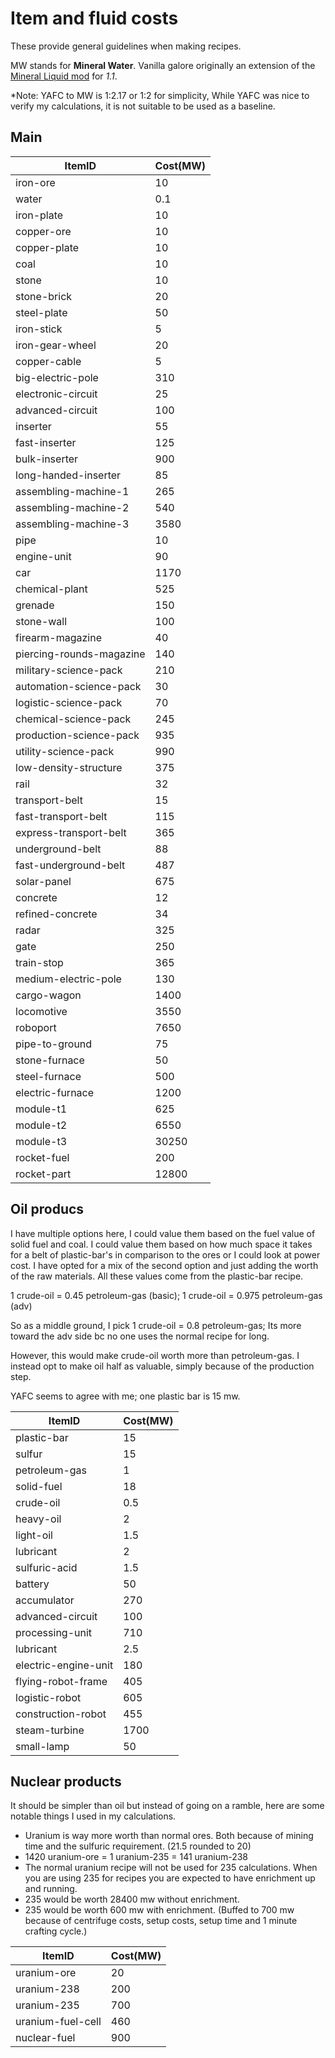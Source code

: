 # Item and fluid costs

These provide general guidelines when making recipes.

MW stands for **Mineral Water**. Vanilla galore originally an extension of the [Mineral Liquid mod](https://mods.factorio.com/mod/Liquid_Ore_Conversion) for _1.1_.

\*Note: YAFC to MW is 1:2.17 or 1:2 for simplicity, While YAFC was nice to verify my calculations, it is not suitable to be used as a baseline.

## Main

| ItemID                   | Cost(MW) |
| ------------------------ | -------- |
| iron-ore                 | 10       |
| water                    | 0.1      |
| iron-plate               | 10       |
| copper-ore               | 10       |
| copper-plate             | 10       |
| coal                     | 10       |
| stone                    | 10       |
| stone-brick              | 20       |
| steel-plate              | 50       |
| iron-stick               | 5        |
| iron-gear-wheel          | 20       |
| copper-cable             | 5        |
| big-electric-pole        | 310      |
| electronic-circuit       | 25       |
| advanced-circuit         | 100      |
| inserter                 | 55       |
| fast-inserter            | 125      |
| bulk-inserter            | 900      |
| long-handed-inserter     | 85       |
| assembling-machine-1     | 265      |
| assembling-machine-2     | 540      |
| assembling-machine-3     | 3580     |
| pipe                     | 10       |
| engine-unit              | 90       |
| car                      | 1170     |
| chemical-plant           | 525      |
| grenade                  | 150      |
| stone-wall               | 100      |
| firearm-magazine         | 40       |
| piercing-rounds-magazine | 140      |
| military-science-pack    | 210      |
| automation-science-pack  | 30       |
| logistic-science-pack    | 70       |
| chemical-science-pack    | 245      |
| production-science-pack  | 935      |
| utility-science-pack     | 990      |
| low-density-structure    | 375      |
| rail                     | 32       |
| transport-belt           | 15       |
| fast-transport-belt      | 115      |
| express-transport-belt   | 365      |
| underground-belt         | 88       |
| fast-underground-belt    | 487      |
| solar-panel              | 675      |
| concrete                 | 12       |
| refined-concrete         | 34       |
| radar                    | 325      |
| gate                     | 250      |
| train-stop               | 365      |
| medium-electric-pole     | 130      |
| cargo-wagon              | 1400     |
| locomotive               | 3550     |
| roboport                 | 7650     |
| pipe-to-ground           | 75       |
| stone-furnace            | 50       |
| steel-furnace            | 500      |
| electric-furnace         | 1200     |
| module-t1                | 625      |
| module-t2                | 6550     |
| module-t3                | 30250    |
| rocket-fuel              | 200      |
| rocket-part              | 12800    |

## Oil producs

I have multiple options here, I could value them based on the fuel value of solid fuel and coal. I could value them based on how much space it takes for a belt of plastic-bar's in comparison to the ores or I could look at power cost. I have opted for a mix of the second option and just adding the worth of the raw materials. All these values come from the plastic-bar recipe.

1 crude-oil = 0.45 petroleum-gas (basic);
1 crude-oil = 0.975 petroleum-gas (adv)

So as a middle ground, I pick 1 crude-oil = 0.8 petroleum-gas; Its more toward the adv side bc no one uses the normal recipe for long.

However, this would make crude-oil worth more than petroleum-gas. I instead opt to make oil half as valuable, simply because of the production step.

YAFC seems to agree with me; one plastic bar is 15 mw.

| ItemID               | Cost(MW) |
| -------------------- | -------- |
| plastic-bar          | 15       |
| sulfur               | 15       |
| petroleum-gas        | 1        |
| solid-fuel           | 18       |
| crude-oil            | 0.5      |
| heavy-oil            | 2        |
| light-oil            | 1.5      |
| lubricant            | 2        |
| sulfuric-acid        | 1.5      |
| battery              | 50       |
| accumulator          | 270      |
| advanced-circuit     | 100      |
| processing-unit      | 710      |
| lubricant            | 2.5      |
| electric-engine-unit | 180      |
| flying-robot-frame   | 405      |
| logistic-robot       | 605      |
| construction-robot   | 455      |
| steam-turbine        | 1700     |
| small-lamp           | 50       |

## Nuclear products

It should be simpler than oil but instead of going on a ramble, here are some notable things I used in my calculations.

-   Uranium is way more worth than normal ores. Both because of mining time and the sulfuric requirement. (21.5 rounded to 20)
-   1420 uranium-ore = 1 uranium-235 = 141 uranium-238
-   The normal uranium recipe will not be used for 235 calculations. When you are using 235 for recipes you are expected to have enrichment up and running.
-   235 would be worth 28400 mw without enrichment.
-   235 would be worth 600 mw with enrichment. (Buffed to 700 mw because of centrifuge costs, setup costs, setup time and 1 minute crafting cycle.)

| ItemID            | Cost(MW) |
| ----------------- | -------- |
| uranium-ore       | 20       |
| uranium-238       | 200      |
| uranium-235       | 700      |
| uranium-fuel-cell | 460      |
| nuclear-fuel      | 900      |
